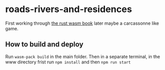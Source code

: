 # roads-rivers-and-residences
First working through [the rust wasm book](https://rustwasm.github.io/book/) later maybe a carcassonne like game.

## How to build and deploy

Run `wasm-pack build` in the main folder.
Then in a separate terminal, in the www directory frist run `npm install` and then `npm run start`
